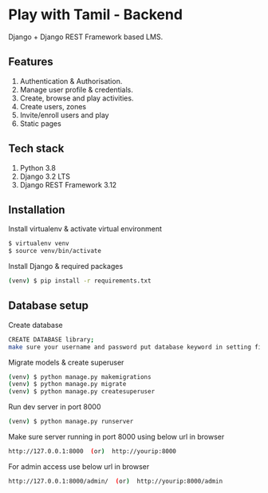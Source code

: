 
# Play with Tamil - Backend

Django + Django REST Framework based LMS.


## Features
1. Authentication & Authorisation.
2. Manage user profile & credentials.
3. Create, browse and play activities.
4. Create users, zones
5. Invite/enroll users and play
6. Static pages

## Tech stack
1. Python 3.8
2. Django 3.2 LTS
3. Django REST Framework 3.12


## Installation

Install virtualenv & activate virtual environment
```sh
$ virtualenv venv
$ source venv/bin/activate
```

Install Django & required packages
```sh
(venv) $ pip install -r requirements.txt
```

## Database setup
Create database
```sh
CREATE DATABASE library;
make sure your username and password put database keyword in setting file
```

Migrate models & create superuser 
```sh
(venv) $ python manage.py makemigrations
(venv) $ python manage.py migrate
(venv) $ python manage.py createsuperuser
```

Run dev server in port 8000
```sh
(venv) $ python manage.py runserver
```

Make sure server running in port 8000 using below url in browser 
```sh
http://127.0.0.1:8000  (or)  http://yourip:8000  
```

For admin access use below url in browser
```sh
http://127.0.0.1:8000/admin/  (or)  http://yourip:8000/admin  
```
